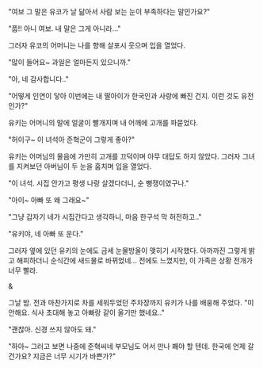 "여보 그 말은 유코가 날 닮아서 사람 보는 눈이 부족하다는 말인가요?" 

"풉!! 아니 여보. 내 말은 그게 아니라..." 

그러자 유코의 어머니는 나를 향해 살포시 웃으며 입을 열었다. 

"많이 들어요~ 과일은 얼마든지 있으니까." 

"아, 네 감사합니다.." 

"어떻게 인연이 닿아 이번에는 내 딸아이가 한국인과 사랑에 빠진 건지. 이런 것도 유전인가?" 

유키는 어머니의 말에 얼굴이 빨개지며 내 어깨에 고개를 파묻었다. 

"허이구~ 이 녀석아 준혁군이 그렇게 좋아?" 

유키는 어머님의 물음에 가만히 고개를 끄덕이며 아무 대답도 하지 않았다. 그러자 그녀를 지켜보던 아버님이 두 눈을 훔치며 입을 열었다. 

"이 녀석. 시집 안가고 평생 나랑 살겠다더니, 순 뻥쟁이였구나." 

"아이~ 아빠 또 왜 그래요~" 

"그냥 갑자기 네가 시집간다고 생각하니, 마음 한구석 막 허전하고.." 

"유키야, 네 아빠 또 운다." 

그러자 옆에 있던 유키의 눈에도 금세 눈물방울이 맺히기 시작했다. 아까까진 그렇게 밝고 해피하더니 순식간에 새드물로 바뀌었네... 
전에도 느꼈지만, 이 가족은 상황 전개가 너무 빨라. 

& 

그날 밤. 전과 마찬가지로 차를 세워두었던 주차장까지 유키가 나를 배웅해 주었다. 
"미안해요. 식사 초대해 놓고 아빠랑 같이 울기만 했네요.." 

"괜찮아. 신경 쓰지 않아도 돼." 

"하아~ 그러고 보면 나중에 준혁씨네 부모님도 어서 만나 봬야 할 텐데. 한국에 언제 갈 건가요? 지금은 너무 시기가 바쁜가?"